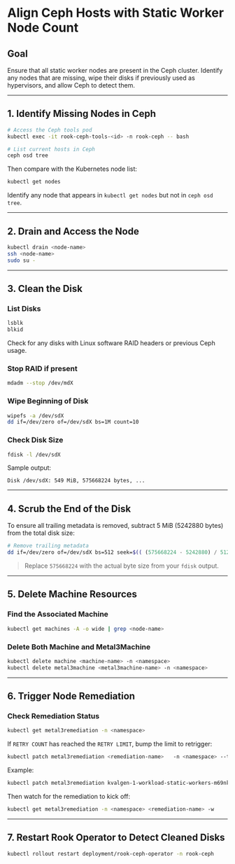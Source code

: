 # Align Ceph Hosts with Static Worker Node Count

## Goal
Ensure that all static worker nodes are present in the Ceph cluster. Identify any nodes that are missing, wipe their disks if previously used as hypervisors, and allow Ceph to detect them.

---

## 1. Identify Missing Nodes in Ceph

```bash
# Access the Ceph tools pod
kubectl exec -it rook-ceph-tools-<id> -n rook-ceph -- bash

# List current hosts in Ceph
ceph osd tree
```

Then compare with the Kubernetes node list:

```bash
kubectl get nodes
```

Identify any node that appears in `kubectl get nodes` but not in `ceph osd tree`.

---

## 2. Drain and Access the Node

```bash
kubectl drain <node-name>
ssh <node-name>
sudo su -
```

---

## 3. Clean the Disk

### List Disks
```bash
lsblk
blkid
```

Check for any disks with Linux software RAID headers or previous Ceph usage.

### Stop RAID if present
```bash
mdadm --stop /dev/mdX
```

### Wipe Beginning of Disk
```bash
wipefs -a /dev/sdX
dd if=/dev/zero of=/dev/sdX bs=1M count=10
```

### Check Disk Size
```bash
fdisk -l /dev/sdX
```

Sample output:
```
Disk /dev/sdX: 549 MiB, 575668224 bytes, ...
```

---

## 4. Scrub the End of the Disk

To ensure all trailing metadata is removed, subtract 5 MiB (5242880 bytes) from the total disk size:

```bash
# Remove trailing metadata
dd if=/dev/zero of=/dev/sdX bs=512 seek=$(( (575668224 - 5242880) / 512 )) count=10240
```

> Replace `575668224` with the actual byte size from your `fdisk` output.

---

## 5. Delete Machine Resources

### Find the Associated Machine
```bash
kubectl get machines -A -o wide | grep <node-name>
```

### Delete Both Machine and Metal3Machine
```bash
kubectl delete machine <machine-name> -n <namespace>
kubectl delete metal3machine <metal3machine-name> -n <namespace>
```

---

## 6. Trigger Node Remediation

### Check Remediation Status
```bash
kubectl get metal3remediation -n <namespace>
```

If `RETRY COUNT` has reached the `RETRY LIMIT`, bump the limit to retrigger:

```bash
kubectl patch metal3remediation <remediation-name>   -n <namespace> --type merge   -p '{"spec": {"retryLimit": <new-value>}}'
```

Example:
```bash
kubectl patch metal3remediation kvalgen-1-workload-static-workers-m69nk-kvsn7   -n kvalgen-1 --type merge   -p '{"spec": {"retryLimit": 3}}'
```

Then watch for the remediation to kick off:
```bash
kubectl get metal3remediation -n <namespace> <remediation-name> -w
```

---

## 7. Restart Rook Operator to Detect Cleaned Disks

```bash
kubectl rollout restart deployment/rook-ceph-operator -n rook-ceph
```

